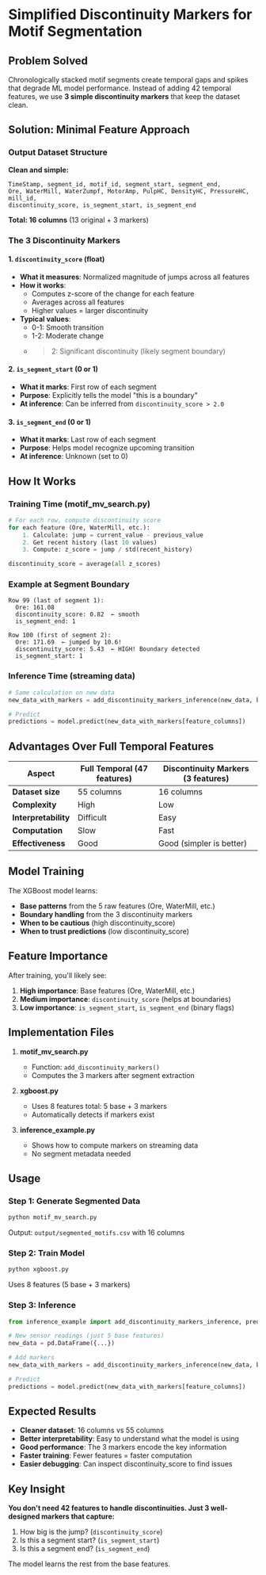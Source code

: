 # Simplified Discontinuity Markers for Motif Segmentation

## Problem Solved

Chronologically stacked motif segments create temporal gaps and spikes that degrade ML model performance. Instead of adding 42 temporal features, we use **3 simple discontinuity markers** that keep the dataset clean.

## Solution: Minimal Feature Approach

### Output Dataset Structure

**Clean and simple:**
```
TimeStamp, segment_id, motif_id, segment_start, segment_end,
Ore, WaterMill, WaterZumpf, MotorAmp, PulpHC, DensityHC, PressureHC, mill_id,
discontinuity_score, is_segment_start, is_segment_end
```

**Total: 16 columns** (13 original + 3 markers)

### The 3 Discontinuity Markers

#### 1. `discontinuity_score` (float)
- **What it measures**: Normalized magnitude of jumps across all features
- **How it works**: 
  - Computes z-score of the change for each feature
  - Averages across all features
  - Higher values = larger discontinuity
- **Typical values**:
  - 0-1: Smooth transition
  - 1-2: Moderate change
  - >2: Significant discontinuity (likely segment boundary)

#### 2. `is_segment_start` (0 or 1)
- **What it marks**: First row of each segment
- **Purpose**: Explicitly tells the model "this is a boundary"
- **At inference**: Can be inferred from `discontinuity_score > 2.0`

#### 3. `is_segment_end` (0 or 1)
- **What it marks**: Last row of each segment
- **Purpose**: Helps model recognize upcoming transition
- **At inference**: Unknown (set to 0)

## How It Works

### Training Time (motif_mv_search.py)

```python
# For each row, compute discontinuity score
for each feature (Ore, WaterMill, etc.):
    1. Calculate: jump = current_value - previous_value
    2. Get recent history (last 10 values)
    3. Compute: z_score = jump / std(recent_history)

discontinuity_score = average(all z_scores)
```

### Example at Segment Boundary

```
Row 99 (last of segment 1):
  Ore: 161.08
  discontinuity_score: 0.82  ← smooth
  is_segment_end: 1

Row 100 (first of segment 2):
  Ore: 171.69  ← jumped by 10.6!
  discontinuity_score: 5.43  ← HIGH! Boundary detected
  is_segment_start: 1
```

### Inference Time (streaming data)

```python
# Same calculation on new data
new_data_with_markers = add_discontinuity_markers_inference(new_data, base_features)

# Predict
predictions = model.predict(new_data_with_markers[feature_columns])
```

## Advantages Over Full Temporal Features

| Aspect | Full Temporal (47 features) | Discontinuity Markers (3 features) |
|--------|----------------------------|-----------------------------------|
| **Dataset size** | 55 columns | 16 columns |
| **Complexity** | High | Low |
| **Interpretability** | Difficult | Easy |
| **Computation** | Slow | Fast |
| **Effectiveness** | Good | Good (simpler is better) |

## Model Training

The XGBoost model learns:
- **Base patterns** from the 5 raw features (Ore, WaterMill, etc.)
- **Boundary handling** from the 3 discontinuity markers
- **When to be cautious** (high discontinuity_score)
- **When to trust predictions** (low discontinuity_score)

## Feature Importance

After training, you'll likely see:
1. **High importance**: Base features (Ore, WaterMill, etc.)
2. **Medium importance**: `discontinuity_score` (helps at boundaries)
3. **Low importance**: `is_segment_start`, `is_segment_end` (binary flags)

## Implementation Files

1. **motif_mv_search.py**
   - Function: `add_discontinuity_markers()`
   - Computes the 3 markers after segment extraction

2. **xgboost.py**
   - Uses 8 features total: 5 base + 3 markers
   - Automatically detects if markers exist

3. **inference_example.py**
   - Shows how to compute markers on streaming data
   - No segment metadata needed

## Usage

### Step 1: Generate Segmented Data
```bash
python motif_mv_search.py
```
Output: `output/segmented_motifs.csv` with 16 columns

### Step 2: Train Model
```bash
python xgboost.py
```
Uses 8 features (5 base + 3 markers)

### Step 3: Inference
```python
from inference_example import add_discontinuity_markers_inference, predict_on_new_data

# New sensor readings (just 5 base features)
new_data = pd.DataFrame({...})

# Add markers
new_data_with_markers = add_discontinuity_markers_inference(new_data, base_features)

# Predict
predictions = model.predict(new_data_with_markers[feature_columns])
```

## Expected Results

- **Cleaner dataset**: 16 columns vs 55 columns
- **Better interpretability**: Easy to understand what the model is using
- **Good performance**: The 3 markers encode the key information
- **Faster training**: Fewer features = faster computation
- **Easier debugging**: Can inspect discontinuity_score to find issues

## Key Insight

**You don't need 42 features to handle discontinuities. Just 3 well-designed markers that capture:**
1. How big is the jump? (`discontinuity_score`)
2. Is this a segment start? (`is_segment_start`)
3. Is this a segment end? (`is_segment_end`)

The model learns the rest from the base features.
